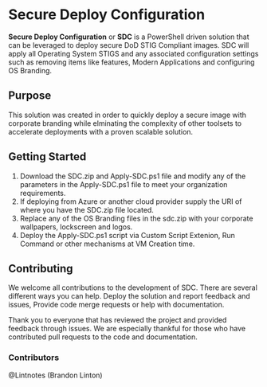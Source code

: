 # Secure Deploy Configuration

**Secure Deploy Configuration** or **SDC** is a PowerShell driven solution that can be leveraged to deploy secure DoD STIG Compliant images.  SDC will apply all Operating System STIGS and any associated configuration settings such as removing items like features, Modern Applications and configuring OS Branding.


## Purpose

This solution was created in order to quickly deploy a secure image with corporate branding while elminating the complexity of other toolsets to accelerate deployments with a proven scalable solution.

## Getting Started

1. Download the SDC.zip and Apply-SDC.ps1 file and modify any of the parameters in the Apply-SDC.ps1 file to meet your organization requirements.
2. If deploying from Azure or another cloud provider supply the URI of where you have the SDC.zip file located.
3. Replace any of the OS Branding files in the sdc.zip with your corporate wallpapers, lockscreen and logos.
4. Deploy the Apply-SDC.ps1 script via Custom Script Extenion, Run Command or other mechanisms at VM Creation time.

## Contributing
We welcome all contributions to the development of SDC. There are several different ways you can help. Deploy the solution and report feedback and issues, Provide code merge requests or help with documentation.

Thank you to everyone that has reviewed the project and provided feedback through issues. We are especially thankful for those who have contributed pull requests to the code and documentation.

### Contributors

@Lintnotes (Brandon Linton)

